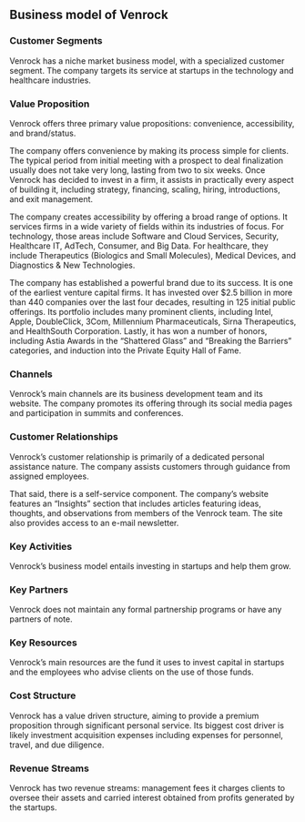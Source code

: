 Business model of Venrock
-------------------------

 ### Customer Segments

 Venrock has a niche market business model, with a specialized customer segment. The company targets its service at startups in the technology and healthcare industries.

 ### Value Proposition

 Venrock offers three primary value propositions: convenience, accessibility, and brand/status.

 The company offers convenience by making its process simple for clients. The typical period from initial meeting with a prospect to deal finalization usually does not take very long, lasting from two to six weeks. Once Venrock has decided to invest in a firm, it assists in practically every aspect of building it, including strategy, financing, scaling, hiring, introductions, and exit management.

 The company creates accessibility by offering a broad range of options. It services firms in a wide variety of fields within its industries of focus. For technology, those areas include Software and Cloud Services, Security, Healthcare IT, AdTech, Consumer, and Big Data. For healthcare, they include Therapeutics (Biologics and Small Molecules), Medical Devices, and Diagnostics & New Technologies.

 The company has established a powerful brand due to its success. It is one of the earliest venture capital firms. It has invested over $2.5 billion in more than 440 companies over the last four decades, resulting in 125 initial public offerings. Its portfolio includes many prominent clients, including Intel, Apple, DoubleClick, 3Com, Millennium Pharmaceuticals, Sirna Therapeutics, and HealthSouth Corporation. Lastly, it has won a number of honors, including Astia Awards in the “Shattered Glass” and “Breaking the Barriers” categories, and induction into the Private Equity Hall of Fame.

 ### Channels

 Venrock’s main channels are its business development team and its website. The company promotes its offering through its social media pages and participation in summits and conferences.

 ### Customer Relationships

 Venrock’s customer relationship is primarily of a dedicated personal assistance nature. The company assists customers through guidance from assigned employees.

 That said, there is a self-service component. The company’s website features an “Insights” section that includes articles featuring ideas, thoughts, and observations from members of the Venrock team. The site also provides access to an e-mail newsletter.

 ### Key Activities

 Venrock’s business model entails investing in startups and help them grow.

 ### Key Partners

 Venrock does not maintain any formal partnership programs or have any partners of note.

 ### Key Resources

 Venrock’s main resources are the fund it uses to invest capital in startups and the employees who advise clients on the use of those funds.

 ### Cost Structure

 Venrock has a value driven structure, aiming to provide a premium proposition through significant personal service. Its biggest cost driver is likely investment acquisition expenses including expenses for personnel, travel, and due diligence.

 ### Revenue Streams

 Venrock has two revenue streams: management fees it charges clients to oversee their assets and carried interest obtained from profits generated by the startups.